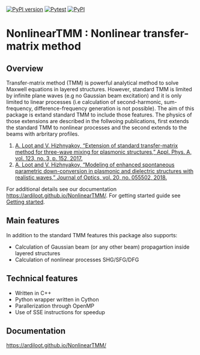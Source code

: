 [![PyPI version](https://badge.fury.io/py/NonlinearTMM.svg)](https://badge.fury.io/py/NonlinearTMM)
[![Pytest](https://github.com/ardiloot/NonlinearTMM/actions/workflows/pytest.yml/badge.svg)](https://github.com/ardiloot/NonlinearTMM/actions/workflows/pytest.yml)
[![PyPI](https://github.com/ardiloot/NonlinearTMM/actions/workflows/publish.yml/badge.svg)](https://github.com/ardiloot/NonlinearTMM/actions/workflows/publish.yml)


# NonlinearTMM : Nonlinear transfer-matrix method

## Overview

Transfer-matrix method (TMM) is powerful analytical method to solve Maxwell equations in layered structures. However, standard TMM is limited by infinite plane waves (e.g no Gaussian beam excitation) and it is only limited to linear processes (i.e calculation of second-harmonic, sum-frequency, difference-frequency generation is not possible). The aim of this package is extand standard TMM to include those features. The physics of those extensions are described in the follwoing publications, first extends the standard TMM to nonlinear processes and the second extends to the beams with arbritary profiles.

1. [A. Loot and V. Hizhnyakov, “Extension of standard transfer-matrix method for three-wave mixing for plasmonic structures,” Appl. Phys. A, vol. 123, no. 3, p. 152, 2017.](https://link.springer.com/article/10.1007%2Fs00339-016-0733-0)
2. [A. Loot and V. Hizhnyakov, “Modeling of enhanced spontaneous parametric down-conversion in plasmonic and dielectric structures with realistic waves,” Journal of Optics, vol. 20, no. 055502, 2018.](http://iopscience.iop.org/article/10.1088/2040-8986/aab6c0/meta)

For additional details see our documentation https://ardiloot.github.io/NonlinearTMM/. For getting started guide see [Getting started](https://ardiloot.github.io/NonlinearTMM/GettingStarted.html).

## Main features

In addition to the standard TMM features this package also supports:

* Calculation of Gaussian beam (or any other beam) propagartion inside layered structures
* Calculation of nonlinear processes SHG/SFG/DFG

## Technical features

* Written in C++
* Python wrapper written in Cython
* Parallerization through OpenMP
* Use of SSE instructions for speedup

## Documentation

https://ardiloot.github.io/NonlinearTMM/
